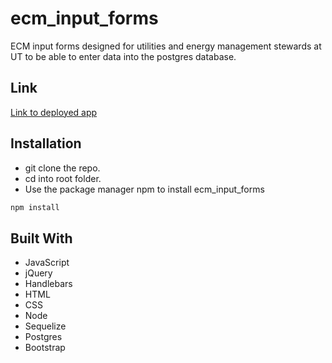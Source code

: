 # ecm_input_forms

ECM input forms designed for utilities and energy management stewards at UT to be able to enter data into the postgres database.

## Link
[Link to deployed app](https://ecm-input-form.herokuapp.com/)

## Installation

- git clone the repo.
- cd into root folder.
- Use the package manager npm to install ecm_input_forms
```bash
npm install
```

## Built With
- JavaScript
- jQuery
- Handlebars
- HTML
- CSS
- Node
- Sequelize
- Postgres
- Bootstrap
